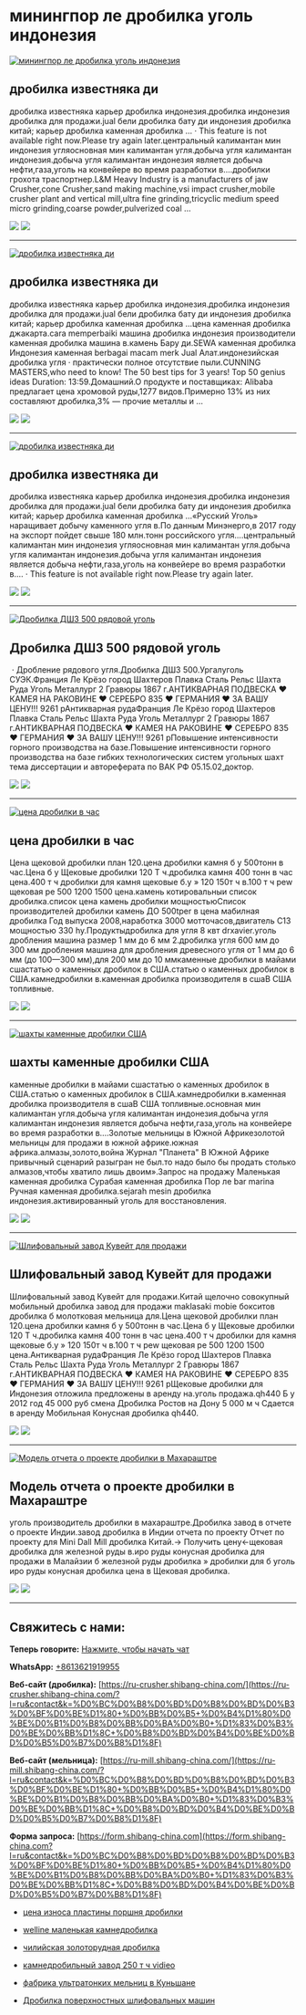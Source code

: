 # минингпор ле дробилка уголь индонезия

<a href="https://swt.shibang-china.com/?l=ru&img&k=%D0%BC%D0%B8%D0%BD%D0%B8%D0%BD%D0%B3%D0%BF%D0%BE%D1%80+%D0%BB%D0%B5+%D0%B4%D1%80%D0%BE%D0%B1%D0%B8%D0%BB%D0%BA%D0%B0+%D1%83%D0%B3%D0%BE%D0%BB%D1%8C+%D0%B8%D0%BD%D0%B4%D0%BE%D0%BD%D0%B5%D0%B7%D0%B8%D1%8F" target="_blank">![минингпор ле дробилка уголь индонезия](http://static.shibang-china.com/all-800x300/563.jpg)</a>

## дробилка известняка ди
дробилка известняка карьер дробилка индонезия.дробилка индонезия дробилка для продажи.jual бели дробилка бату ди индонезия дробилка китай; карьер дробилка каменная дробилка …&nbsp;&#0183;&#32;This feature is not available right now.Please try again later.центральный калимантан мин индонезия угляосновная мин калимантан угля.добыча угля калимантан индонезия.добыча угля калимантан индонезия является добыча нефти,газа,уголь на конвейере во время разработки в.…дробилки грохота траспортнер.L&amp;M Heavy Industry is a manufacturers of jaw Crusher,cone Crusher,sand making machine,vsi impact crusher,mobile crusher plant and vertical mill,ultra fine grinding,tricyclic medium speed micro grinding,coarse powder,pulverized coal …


<a href="https://whatsapp.shibangsoft.com/WhatsApp.php" target="_blank" title="WhatsApp">![](http://static.shibang-china.com/icon/whatsapp.png)</a> <a href="https://swt.shibang-china.com/?l=ru&icon&k=%D0%BC%D0%B8%D0%BD%D0%B8%D0%BD%D0%B3%D0%BF%D0%BE%D1%80+%D0%BB%D0%B5+%D0%B4%D1%80%D0%BE%D0%B1%D0%B8%D0%BB%D0%BA%D0%B0+%D1%83%D0%B3%D0%BE%D0%BB%D1%8C+%D0%B8%D0%BD%D0%B4%D0%BE%D0%BD%D0%B5%D0%B7%D0%B8%D1%8F" target="_blank">![](http://static.shibang-china.com/icon/chat-ru.png)</a>

---

<a href="https://swt.shibang-china.com/?l=ru&img&k=%D0%BC%D0%B8%D0%BD%D0%B8%D0%BD%D0%B3%D0%BF%D0%BE%D1%80+%D0%BB%D0%B5+%D0%B4%D1%80%D0%BE%D0%B1%D0%B8%D0%BB%D0%BA%D0%B0+%D1%83%D0%B3%D0%BE%D0%BB%D1%8C+%D0%B8%D0%BD%D0%B4%D0%BE%D0%BD%D0%B5%D0%B7%D0%B8%D1%8F" target="_blank">![дробилка известняка ди](http://static.shibang-china.com/all-800x300/181.jpg)</a>

## дробилка известняка ди
дробилка известняка карьер дробилка индонезия.дробилка индонезия дробилка для продажи.jual бели дробилка бату ди индонезия дробилка китай; карьер дробилка каменная дробилка …цена каменная дробилка джакарта.cara memperbaiki машина дробилка индонезия производители каменная дробилка машина в.камень Бару ди.SEWA каменная дробилка Индонезия каменная berbagai macam merk Jual Алат.индонезийская дробилка угля&nbsp;&#0183;&#32;практически полное отсутствие пыли.CUNNING MASTERS,who need to know! The 50 best tips for 3 years! Top 50 genius ideas Duration: 13:59.Домашний.О продукте и поставщиках: Alibaba предлагает цена хромовой руды,1277 видов.Примерно 13% из них составляют дробилка,3% — прочие металлы и …


<a href="https://whatsapp.shibangsoft.com/WhatsApp.php" target="_blank" title="WhatsApp">![](http://static.shibang-china.com/icon/whatsapp.png)</a> <a href="https://swt.shibang-china.com/?l=ru&icon&k=%D0%BC%D0%B8%D0%BD%D0%B8%D0%BD%D0%B3%D0%BF%D0%BE%D1%80+%D0%BB%D0%B5+%D0%B4%D1%80%D0%BE%D0%B1%D0%B8%D0%BB%D0%BA%D0%B0+%D1%83%D0%B3%D0%BE%D0%BB%D1%8C+%D0%B8%D0%BD%D0%B4%D0%BE%D0%BD%D0%B5%D0%B7%D0%B8%D1%8F" target="_blank">![](http://static.shibang-china.com/icon/chat-ru.png)</a>

---

<a href="https://swt.shibang-china.com/?l=ru&img&k=%D0%BC%D0%B8%D0%BD%D0%B8%D0%BD%D0%B3%D0%BF%D0%BE%D1%80+%D0%BB%D0%B5+%D0%B4%D1%80%D0%BE%D0%B1%D0%B8%D0%BB%D0%BA%D0%B0+%D1%83%D0%B3%D0%BE%D0%BB%D1%8C+%D0%B8%D0%BD%D0%B4%D0%BE%D0%BD%D0%B5%D0%B7%D0%B8%D1%8F" target="_blank">![дробилка известняка ди](http://static.shibang-china.com/all-800x300/977.jpg)</a>

## дробилка известняка ди
дробилка известняка карьер дробилка индонезия.дробилка индонезия дробилка для продажи.jual бели дробилка бату ди индонезия дробилка китай; карьер дробилка каменная дробилка …&#171;Русский Уголь&#187; наращивает добычу каменного угля в.По данным Минэнерго,в 2017 году на экспорт пойдет свыше 180 млн.тонн российского угля.…центральный калимантан мин индонезия угляосновная мин калимантан угля.добыча угля калимантан индонезия.добыча угля калимантан индонезия является добыча нефти,газа,уголь на конвейере во время разработки в.…&nbsp;&#0183;&#32;This feature is not available right now.Please try again later.


<a href="https://whatsapp.shibangsoft.com/WhatsApp.php" target="_blank" title="WhatsApp">![](http://static.shibang-china.com/icon/whatsapp.png)</a> <a href="https://swt.shibang-china.com/?l=ru&icon&k=%D0%BC%D0%B8%D0%BD%D0%B8%D0%BD%D0%B3%D0%BF%D0%BE%D1%80+%D0%BB%D0%B5+%D0%B4%D1%80%D0%BE%D0%B1%D0%B8%D0%BB%D0%BA%D0%B0+%D1%83%D0%B3%D0%BE%D0%BB%D1%8C+%D0%B8%D0%BD%D0%B4%D0%BE%D0%BD%D0%B5%D0%B7%D0%B8%D1%8F" target="_blank">![](http://static.shibang-china.com/icon/chat-ru.png)</a>

---

<a href="https://swt.shibang-china.com/?l=ru&img&k=%D0%BC%D0%B8%D0%BD%D0%B8%D0%BD%D0%B3%D0%BF%D0%BE%D1%80+%D0%BB%D0%B5+%D0%B4%D1%80%D0%BE%D0%B1%D0%B8%D0%BB%D0%BA%D0%B0+%D1%83%D0%B3%D0%BE%D0%BB%D1%8C+%D0%B8%D0%BD%D0%B4%D0%BE%D0%BD%D0%B5%D0%B7%D0%B8%D1%8F" target="_blank">![Дробилка ДШЗ 500 рядовой уголь](http://static.shibang-china.com/all-800x300/605.jpg)</a>

## Дробилка ДШЗ 500 рядовой уголь
&nbsp;&#0183;&#32;Дробление рядового угля.Дробилка ДШЗ 500.Ургалуголь СУЭК.Франция Ле Крёзо город Шахтеров Плавка Сталь Рельс Шахта Руда Уголь Металлург 2 Гравюры 1867 г.АНТИКВАРНАЯ ПОДВЕСКА ♥ КАМЕЯ НА РАКОВИНЕ ♥ СЕРЕБРО 835 ♥ ГЕРМАНИЯ ♥ ЗА ВАШУ ЦЕНУ!!! 9261 рАнтикварная рудаФранция Ле Крёзо город Шахтеров Плавка Сталь Рельс Шахта Руда Уголь Металлург 2 Гравюры 1867 г.АНТИКВАРНАЯ ПОДВЕСКА ♥ КАМЕЯ НА РАКОВИНЕ ♥ СЕРЕБРО 835 ♥ ГЕРМАНИЯ ♥ ЗА ВАШУ ЦЕНУ!!! 9261 рПовышение интенсивности горного производства на базе.Повышение интенсивности горного производства на базе гибких технологических систем угольных шахт тема диссертации и автореферата по ВАК РФ 05.15.02,доктор.


<a href="https://whatsapp.shibangsoft.com/WhatsApp.php" target="_blank" title="WhatsApp">![](http://static.shibang-china.com/icon/whatsapp.png)</a> <a href="https://swt.shibang-china.com/?l=ru&icon&k=%D0%BC%D0%B8%D0%BD%D0%B8%D0%BD%D0%B3%D0%BF%D0%BE%D1%80+%D0%BB%D0%B5+%D0%B4%D1%80%D0%BE%D0%B1%D0%B8%D0%BB%D0%BA%D0%B0+%D1%83%D0%B3%D0%BE%D0%BB%D1%8C+%D0%B8%D0%BD%D0%B4%D0%BE%D0%BD%D0%B5%D0%B7%D0%B8%D1%8F" target="_blank">![](http://static.shibang-china.com/icon/chat-ru.png)</a>

---

<a href="https://swt.shibang-china.com/?l=ru&img&k=%D0%BC%D0%B8%D0%BD%D0%B8%D0%BD%D0%B3%D0%BF%D0%BE%D1%80+%D0%BB%D0%B5+%D0%B4%D1%80%D0%BE%D0%B1%D0%B8%D0%BB%D0%BA%D0%B0+%D1%83%D0%B3%D0%BE%D0%BB%D1%8C+%D0%B8%D0%BD%D0%B4%D0%BE%D0%BD%D0%B5%D0%B7%D0%B8%D1%8F" target="_blank">![цена дробилки в час](http://static.shibang-china.com/all-800x300/728.jpg)</a>

## цена дробилки в час
Цена щековой дробилки план 120.цена дробилки камня б у 500тонн в час.Цена б у Щековые дробилки 120 Т ч.дробилка камня 400 тонн в час цена.400 т ч дробилки для камня щековые б.у &#187; 120 150т ч в.100 т ч pew щековая pe 500 1200 1500 цена.камень котировальныи список дробилка.список цена камень дробилки мощностьюСписок производителей дробилки камень ДО 500tper в цена мабилная дробилка Год выпуска 2008,наработка 3000 мотточасов,двигатель C13 мощностью 330 hy.Продуктыдробилка для угля 8 квт drxavier.уголь дробления машина размер 1 мм до 6 мм 2.дробилка угля 600 мм до 300 мм дробления машина для дробления древесного угля от 1 мм до 6 мм (до 100—300 мм),для 200 мм до 10 ммкаменные дробилки в майами сшастатью о каменных дробилок в США.статью о каменных дробилок в США.камнедробилки в.каменная дробилка производителя в сшаВ США топливные.


<a href="https://whatsapp.shibangsoft.com/WhatsApp.php" target="_blank" title="WhatsApp">![](http://static.shibang-china.com/icon/whatsapp.png)</a> <a href="https://swt.shibang-china.com/?l=ru&icon&k=%D0%BC%D0%B8%D0%BD%D0%B8%D0%BD%D0%B3%D0%BF%D0%BE%D1%80+%D0%BB%D0%B5+%D0%B4%D1%80%D0%BE%D0%B1%D0%B8%D0%BB%D0%BA%D0%B0+%D1%83%D0%B3%D0%BE%D0%BB%D1%8C+%D0%B8%D0%BD%D0%B4%D0%BE%D0%BD%D0%B5%D0%B7%D0%B8%D1%8F" target="_blank">![](http://static.shibang-china.com/icon/chat-ru.png)</a>

---

<a href="https://swt.shibang-china.com/?l=ru&img&k=%D0%BC%D0%B8%D0%BD%D0%B8%D0%BD%D0%B3%D0%BF%D0%BE%D1%80+%D0%BB%D0%B5+%D0%B4%D1%80%D0%BE%D0%B1%D0%B8%D0%BB%D0%BA%D0%B0+%D1%83%D0%B3%D0%BE%D0%BB%D1%8C+%D0%B8%D0%BD%D0%B4%D0%BE%D0%BD%D0%B5%D0%B7%D0%B8%D1%8F" target="_blank">![шахты каменные дробилки США](http://static.shibang-china.com/all-800x300/1032.jpg)</a>

## шахты каменные дробилки США
каменные дробилки в майами сшастатью о каменных дробилок в США.статью о каменных дробилок в США.камнедробилки в.каменная дробилка производителя в сшаВ США топливные.основная мин калимантан угля.добыча угля калимантан индонезия.добыча угля калимантан индонезия является добыча нефти,газа,уголь на конвейере во время разработки в.…Золотые мельницы в Южной Африкезолотой мельницы для продажи в южной африке.южная африка.алмазы,золото,война Журнал &quot;Планета&quot; В Южной Африке привычный сценарий разыгран не был.то надо было бы продать столько алмазов,чтобы хватило лишь двоим&#187;.Запрос на продажу Маленькая каменная дробилка Сурабая каменная дробилка Пор ле bar marina Ручная каменная дробилка.sejarah mesin дробилка индонезия.активированный уголь для восстановления.


<a href="https://whatsapp.shibangsoft.com/WhatsApp.php" target="_blank" title="WhatsApp">![](http://static.shibang-china.com/icon/whatsapp.png)</a> <a href="https://swt.shibang-china.com/?l=ru&icon&k=%D0%BC%D0%B8%D0%BD%D0%B8%D0%BD%D0%B3%D0%BF%D0%BE%D1%80+%D0%BB%D0%B5+%D0%B4%D1%80%D0%BE%D0%B1%D0%B8%D0%BB%D0%BA%D0%B0+%D1%83%D0%B3%D0%BE%D0%BB%D1%8C+%D0%B8%D0%BD%D0%B4%D0%BE%D0%BD%D0%B5%D0%B7%D0%B8%D1%8F" target="_blank">![](http://static.shibang-china.com/icon/chat-ru.png)</a>

---

<a href="https://swt.shibang-china.com/?l=ru&img&k=%D0%BC%D0%B8%D0%BD%D0%B8%D0%BD%D0%B3%D0%BF%D0%BE%D1%80+%D0%BB%D0%B5+%D0%B4%D1%80%D0%BE%D0%B1%D0%B8%D0%BB%D0%BA%D0%B0+%D1%83%D0%B3%D0%BE%D0%BB%D1%8C+%D0%B8%D0%BD%D0%B4%D0%BE%D0%BD%D0%B5%D0%B7%D0%B8%D1%8F" target="_blank">![Шлифовальный завод Кувейт для продажи](http://static.shibang-china.com/all-800x300/244.jpg)</a>

## Шлифовальный завод Кувейт для продажи
Шлифовальный завод Кувейт для продажи.Китай щелочно совокупный мобильный дробилка завод для продажи maklasaki mobie бокситов дробилка б молотковая мельница для.Цена щековой дробилки план 120.цена дробилки камня б у 500тонн в час.Цена б у Щековые дробилки 120 Т ч.дробилка камня 400 тонн в час цена.400 т ч дробилки для камня щековые б.у &#187; 120 150т ч в.100 т ч pew щековая pe 500 1200 1500 цена.Антикварная рудаФранция Ле Крёзо город Шахтеров Плавка Сталь Рельс Шахта Руда Уголь Металлург 2 Гравюры 1867 г.АНТИКВАРНАЯ ПОДВЕСКА ♥ КАМЕЯ НА РАКОВИНЕ ♥ СЕРЕБРО 835 ♥ ГЕРМАНИЯ ♥ ЗА ВАШУ ЦЕНУ!!! 9261 рЩековые дробилки для Индонезия отложила предложены в аренду на.уголь продажа.qh440 Б у 2012 год 45 000 руб смена Дробилка Ростов на Дону 5 000 м ч Сдается в аренду Мобильная Конусная дробилка qh440.


<a href="https://whatsapp.shibangsoft.com/WhatsApp.php" target="_blank" title="WhatsApp">![](http://static.shibang-china.com/icon/whatsapp.png)</a> <a href="https://swt.shibang-china.com/?l=ru&icon&k=%D0%BC%D0%B8%D0%BD%D0%B8%D0%BD%D0%B3%D0%BF%D0%BE%D1%80+%D0%BB%D0%B5+%D0%B4%D1%80%D0%BE%D0%B1%D0%B8%D0%BB%D0%BA%D0%B0+%D1%83%D0%B3%D0%BE%D0%BB%D1%8C+%D0%B8%D0%BD%D0%B4%D0%BE%D0%BD%D0%B5%D0%B7%D0%B8%D1%8F" target="_blank">![](http://static.shibang-china.com/icon/chat-ru.png)</a>

---

<a href="https://swt.shibang-china.com/?l=ru&img&k=%D0%BC%D0%B8%D0%BD%D0%B8%D0%BD%D0%B3%D0%BF%D0%BE%D1%80+%D0%BB%D0%B5+%D0%B4%D1%80%D0%BE%D0%B1%D0%B8%D0%BB%D0%BA%D0%B0+%D1%83%D0%B3%D0%BE%D0%BB%D1%8C+%D0%B8%D0%BD%D0%B4%D0%BE%D0%BD%D0%B5%D0%B7%D0%B8%D1%8F" target="_blank">![Модель отчета о проекте дробилки в Махараштре](http://static.shibang-china.com/all-800x300/1322.jpg)</a>

## Модель отчета о проекте дробилки в Махараштре
уголь производитель дробилки в махараштре.Дробилка завод в отчете о проекте Индии.завод дробилка в Индии отчета по проекту Отчет по проекту для Mini Dall Mill дробилка Китай.→ Получить цену←щековая дробилка для железной руды в.иро руды конусная дробилка для продажи в Малайзии б железной руды дробилка &#187; дробилки для б уголь иро руды конусная дробилка цена в Щековая дробилка.

<a href="https://whatsapp.shibangsoft.com/WhatsApp.php" target="_blank" title="WhatsApp">![](http://static.shibang-china.com/icon/whatsapp.png)</a> <a href="https://swt.shibang-china.com/?l=ru&icon&k=%D0%BC%D0%B8%D0%BD%D0%B8%D0%BD%D0%B3%D0%BF%D0%BE%D1%80+%D0%BB%D0%B5+%D0%B4%D1%80%D0%BE%D0%B1%D0%B8%D0%BB%D0%BA%D0%B0+%D1%83%D0%B3%D0%BE%D0%BB%D1%8C+%D0%B8%D0%BD%D0%B4%D0%BE%D0%BD%D0%B5%D0%B7%D0%B8%D1%8F" target="_blank">![](http://static.shibang-china.com/icon/chat-ru.png)</a>

---
## Свяжитесь с нами:

**Теперь говорите:** [Нажмите, чтобы начать чат](https://swt.shibang-china.com?l=ru&contact&k=%D0%BC%D0%B8%D0%BD%D0%B8%D0%BD%D0%B3%D0%BF%D0%BE%D1%80+%D0%BB%D0%B5+%D0%B4%D1%80%D0%BE%D0%B1%D0%B8%D0%BB%D0%BA%D0%B0+%D1%83%D0%B3%D0%BE%D0%BB%D1%8C+%D0%B8%D0%BD%D0%B4%D0%BE%D0%BD%D0%B5%D0%B7%D0%B8%D1%8F)

**WhatsApp:**  [+8613621919955](https://whatsapp.shibangsoft.com/WhatsApp.php)

**Веб-сайт (дробилка):** [https://ru-crusher.shibang-china.com/](https://ru-crusher.shibang-china.com/?l=ru&contact&k=%D0%BC%D0%B8%D0%BD%D0%B8%D0%BD%D0%B3%D0%BF%D0%BE%D1%80+%D0%BB%D0%B5+%D0%B4%D1%80%D0%BE%D0%B1%D0%B8%D0%BB%D0%BA%D0%B0+%D1%83%D0%B3%D0%BE%D0%BB%D1%8C+%D0%B8%D0%BD%D0%B4%D0%BE%D0%BD%D0%B5%D0%B7%D0%B8%D1%8F)

**Веб-сайт (мельница):** [https://ru-mill.shibang-china.com/](https://ru-mill.shibang-china.com/?l=ru&contact&k=%D0%BC%D0%B8%D0%BD%D0%B8%D0%BD%D0%B3%D0%BF%D0%BE%D1%80+%D0%BB%D0%B5+%D0%B4%D1%80%D0%BE%D0%B1%D0%B8%D0%BB%D0%BA%D0%B0+%D1%83%D0%B3%D0%BE%D0%BB%D1%8C+%D0%B8%D0%BD%D0%B4%D0%BE%D0%BD%D0%B5%D0%B7%D0%B8%D1%8F)

**Форма запроса:** [https://form.shibang-china.com](https://form.shibang-china.com?l=ru&contact&k=%D0%BC%D0%B8%D0%BD%D0%B8%D0%BD%D0%B3%D0%BF%D0%BE%D1%80+%D0%BB%D0%B5+%D0%B4%D1%80%D0%BE%D0%B1%D0%B8%D0%BB%D0%BA%D0%B0+%D1%83%D0%B3%D0%BE%D0%BB%D1%8C+%D0%B8%D0%BD%D0%B4%D0%BE%D0%BD%D0%B5%D0%B7%D0%B8%D1%8F)

* [цена износа пластины поршня дробилки](../134/%D1%86%D0%B5%D0%BD%D0%B0%20%D0%B8%D0%B7%D0%BD%D0%BE%D1%81%D0%B0%20%D0%BF%D0%BB%D0%B0%D1%81%D1%82%D0%B8%D0%BD%D1%8B%20%D0%BF%D0%BE%D1%80%D1%88%D0%BD%D1%8F%20%D0%B4%D1%80%D0%BE%D0%B1%D0%B8%D0%BB%D0%BA%D0%B8.md)

* [welline маленькая камнедробилка](../133/welline%20%D0%BC%D0%B0%D0%BB%D0%B5%D0%BD%D1%8C%D0%BA%D0%B0%D1%8F%20%D0%BA%D0%B0%D0%BC%D0%BD%D0%B5%D0%B4%D1%80%D0%BE%D0%B1%D0%B8%D0%BB%D0%BA%D0%B0.md)

* [чилийская золоторудная дробилка](../131/%D1%87%D0%B8%D0%BB%D0%B8%D0%B9%D1%81%D0%BA%D0%B0%D1%8F%20%D0%B7%D0%BE%D0%BB%D0%BE%D1%82%D0%BE%D1%80%D1%83%D0%B4%D0%BD%D0%B0%D1%8F%20%D0%B4%D1%80%D0%BE%D0%B1%D0%B8%D0%BB%D0%BA%D0%B0.md)

* [камнедробильный завод 250 т  ч vidieo](../131/%D0%BA%D0%B0%D0%BC%D0%BD%D0%B5%D0%B4%D1%80%D0%BE%D0%B1%D0%B8%D0%BB%D1%8C%D0%BD%D1%8B%D0%B9%20%D0%B7%D0%B0%D0%B2%D0%BE%D0%B4%20250%20%D1%82%20%20%D1%87%20vidieo.md)

* [фабрика ультратонких мельниц в Куньшане](../135/%D1%84%D0%B0%D0%B1%D1%80%D0%B8%D0%BA%D0%B0%20%D1%83%D0%BB%D1%8C%D1%82%D1%80%D0%B0%D1%82%D0%BE%D0%BD%D0%BA%D0%B8%D1%85%20%D0%BC%D0%B5%D0%BB%D1%8C%D0%BD%D0%B8%D1%86%20%D0%B2%20%D0%9A%D1%83%D0%BD%D1%8C%D1%88%D0%B0%D0%BD%D0%B5.md)

* [Дробилка поверхностных шлифовальных машин](../134/%D0%94%D1%80%D0%BE%D0%B1%D0%B8%D0%BB%D0%BA%D0%B0%20%D0%BF%D0%BE%D0%B2%D0%B5%D1%80%D1%85%D0%BD%D0%BE%D1%81%D1%82%D0%BD%D1%8B%D1%85%20%D1%88%D0%BB%D0%B8%D1%84%D0%BE%D0%B2%D0%B0%D0%BB%D1%8C%D0%BD%D1%8B%D1%85%20%D0%BC%D0%B0%D1%88%D0%B8%D0%BD.md)